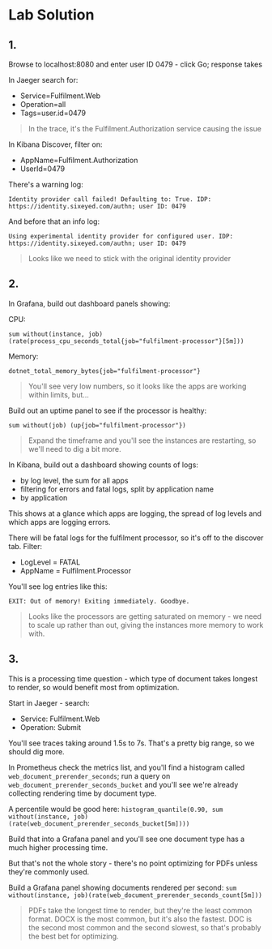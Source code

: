 # Lab Solution


## 1.

Browse to localhost:8080 and enter user ID 0479 - click Go; response takes 

In Jaeger search for:

- Service=Fulfilment.Web
- Operation=all
- Tags=user.id=0479

> In the trace, it's the Fulfilment.Authorization service causing the issue

In Kibana Discover, filter on:

- AppName=Fulfilment.Authorization
- UserId=0479

There's a warning log:

```
Identity provider call failed! Defaulting to: True. IDP: https://identity.sixeyed.com/authn; user ID: 0479
```

And before that an info log:

```
Using experimental identity provider for configured user. IDP: https://identity.sixeyed.com/authn; user ID: 0479
```

> Looks like we need to stick with the original identity provider


## 2. 

In Grafana, build out dashboard panels showing:

CPU:
```
sum without(instance, job) (rate(process_cpu_seconds_total{job="fulfilment-processor"}[5m]))
```

Memory:
```
dotnet_total_memory_bytes{job="fulfilment-processor"}
```

> You'll see very low numbers, so it looks like the apps are working within limits, but...

Build out an uptime panel to see if the processor is healthy:

```
sum without(job) (up{job="fulfilment-processor"})
```

> Expand the timeframe and you'll see the instances are restarting, so we'll need to dig a bit more.

In Kibana, build out a dashboard showing counts of logs:

- by log level, the sum for all apps
- filtering for errors and fatal logs, split by application name
- by application

This shows at a glance which apps are logging, the spread of log levels and which apps are logging errors.

There will be fatal logs for the fulfilment processor, so it's off to the discover tab. Filter:

- LogLevel = FATAL
- AppName = Fulfilment.Processor

You'll see log entries like this:

```
EXIT: Out of memory! Exiting immediately. Goodbye.
```

> Looks like the processors are getting saturated on memory - we need to scale up rather than out, giving the instances more memory to work with.

## 3.

This is a processing time question - which type of document takes longest to render, so would benefit most from optimization.

Start in Jaeger - search:

- Service: Fulfilment.Web
- Operation: Submit

You'll see traces taking around 1.5s to 7s. That's a pretty big range, so we should dig more.

In Prometheus check the metrics list, and you'll find a histogram called `web_document_prerender_seconds`; run a query on `web_document_prerender_seconds_bucket` and you'll see we're already collecting rendering time by document type.

A percentile would be good here: `histogram_quantile(0.90, sum without(instance, job)(rate(web_document_prerender_seconds_bucket[5m])))`

Build that into a Grafana panel and you'll see one document type has a much higher processing time.

But that's not the whole story - there's no point optimizing for PDFs unless they're commonly used.

Build a Grafana panel showing documents rendered per second: `sum without(instance, job)(rate(web_document_prerender_seconds_count[5m]))`

> PDFs take the longest time to render, but they're the least common format. DOCX is the most common, but it's also the fastest. DOC is the second most common and the second slowest, so that's probably the best bet for optimizing.